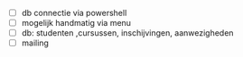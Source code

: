  - [ ] db connectie via powershell
 - [ ] mogelijk handmatig via menu
 - [ ] db: studenten ,cursussen, inschijvingen, aanwezigheden
 - [ ]  mailing